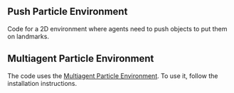## Push Particle Environment
Code for a 2D environment where agents need to push objects to put them on landmarks. 

## Multiagent Particle Environment
The code uses the [Multiagent Particle Environment](https://github.com/openai/multiagent-particle-envs). To use it, follow the installation instructions.
